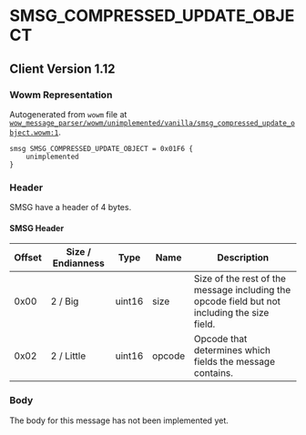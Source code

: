 # SMSG_COMPRESSED_UPDATE_OBJECT

## Client Version 1.12

### Wowm Representation

Autogenerated from `wowm` file at [`wow_message_parser/wowm/unimplemented/vanilla/smsg_compressed_update_object.wowm:1`](https://github.com/gtker/wow_messages/tree/main/wow_message_parser/wowm/unimplemented/vanilla/smsg_compressed_update_object.wowm#L1).
```rust,ignore
smsg SMSG_COMPRESSED_UPDATE_OBJECT = 0x01F6 {
    unimplemented
}
```
### Header

SMSG have a header of 4 bytes.

#### SMSG Header

| Offset | Size / Endianness | Type   | Name   | Description |
| ------ | ----------------- | ------ | ------ | ----------- |
| 0x00   | 2 / Big           | uint16 | size   | Size of the rest of the message including the opcode field but not including the size field.|
| 0x02   | 2 / Little        | uint16 | opcode | Opcode that determines which fields the message contains.|

### Body

The body for this message has not been implemented yet.

